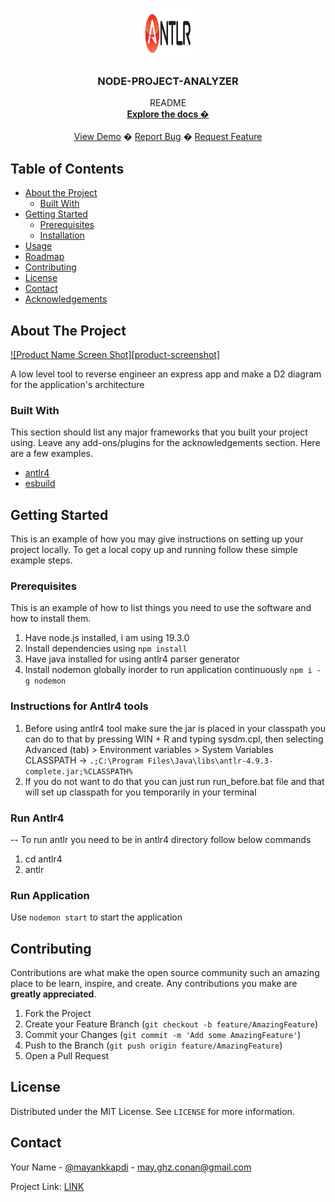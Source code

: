 <!--
repo name: node-project-analyzer
description: A to reverse engineer an express app and make a D2 diagram for the application's architecture
github name: rulerzz
link: LINK
logo path: antlr4/images/antlr-logo.png
screenshot: antlr4/images/ss.png
twitter: mayankkapdi
email: may.ghz.conan@gmail.com
-->

<!-- PROJECT LOGO -->
<br />
<p align="center">
    <a href="LINK">
        <img src="antlr4/images/antlr-logo.png" alt="Logo" width="80" height="80">
    </a>
    <h3 align="center">NODE-PROJECT-ANALYZER</h3>
    <p align="center">
        README
        <br />
        <a href="LINK"><strong>Explore the docs �</strong></a>
        <br />
        <br />
        <a href="//github.com/BEST-README/ oGranny">View Demo</a>
        �
        <a href="LINK/issues">Report Bug</a>
        �
        <a href="LINK/issues">Request Feature</a>
    </p>
</p>



<!-- TABLE OF CONTENTS -->
## Table of Contents

* [About the Project](#about-the-project)
    * [Built With](#built-with)
* [Getting Started](#getting-started)
    * [Prerequisites](#prerequisites)
    * [Installation](#installation)
* [Usage](#usage)
* [Roadmap](#roadmap)
* [Contributing](#contributing)
* [License](#license)
* [Contact](#contact)
* [Acknowledgements](#acknowledgements)



<!-- ABOUT THE PROJECT -->
## About The Project

[![Product Name Screen Shot][product-screenshot]](antlr4/images/ss.png)

A low level tool to reverse engineer an express app and make a D2 diagram for the application's architecture

### Built With
This section should list any major frameworks that you built your project using. Leave any add-ons/plugins for the acknowledgements section. Here are a few examples.
* [antlr4](https://www.antlr.org/)
* [esbuild](https://esbuild.github.io/)


<!-- GETTING STARTED -->
## Getting Started

This is an example of how you may give instructions on setting up your project locally.
To get a local copy up and running follow these simple example steps.

### Prerequisites

This is an example of how to list things you need to use the software and how to install them.

1. Have node.js installed, i am using 19.3.0
2. Install dependencies using `npm install`
3. Have java installed for using antlr4 parser generator
4. Install nodemon globally inorder to run application continuously `npm i -g nodemon`

### Instructions for Antlr4 tools
1. Before using antlr4 tool make sure the jar is placed in your classpath
    you can do to that by pressing WIN + R and typing sysdm.cpl, then selecting Advanced (tab) > Environment variables > System Variables
    CLASSPATH -> `.;C:\Program Files\Java\libs\antlr-4.9.3-complete.jar;%CLASSPATH%`
2. If you do not want to do that you can just run run_before.bat file and that will set up classpath for you temporarily in your terminal

### Run Antlr4
-- To run antlr you need to be in antlr4 directory follow below commands

1. cd antlr4
2. antlr

### Run Application 
Use `nodemon start` to start the application

<!-- CONTRIBUTING -->
## Contributing

Contributions are what make the open source community such an amazing place to be learn, inspire, and create. Any contributions you make are **greatly appreciated**.

1. Fork the Project
2. Create your Feature Branch (`git checkout -b feature/AmazingFeature`)
3. Commit your Changes (`git commit -m 'Add some AmazingFeature'`)
4. Push to the Branch (`git push origin feature/AmazingFeature`)
5. Open a Pull Request

<!-- LICENSE -->
## License

Distributed under the MIT License. See `LICENSE` for more information.

<!-- CONTACT -->
## Contact

Your Name - [@mayankkapdi](https://twitter.com/mayankkapdi) - may.ghz.conan@gmail.com

Project Link: [LINK](LINK)

